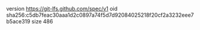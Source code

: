 version https://git-lfs.github.com/spec/v1
oid sha256:c5db7feac30aaa1d2c0897a74f5d7d92084025218f20cf2a3232eee7b5ace319
size 486
